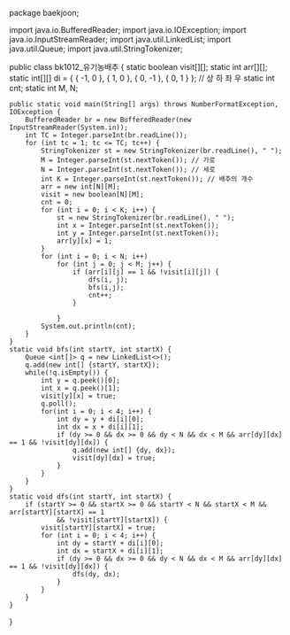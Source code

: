 package baekjoon;

import java.io.BufferedReader;
import java.io.IOException;
import java.io.InputStreamReader;
import java.util.LinkedList;
import java.util.Queue;
import java.util.StringTokenizer;

public class bk1012_유기농배추 {
	static boolean visit[][];
	static int arr[][];
	static int[][] di = { { -1, 0 }, { 1, 0 }, { 0, -1 }, { 0, 1 } }; // 상 하 좌 우
	static int cnt;
	static int M, N;

	public static void main(String[] args) throws NumberFormatException, IOException {
		BufferedReader br = new BufferedReader(new InputStreamReader(System.in));
		int TC = Integer.parseInt(br.readLine());
		for (int tc = 1; tc <= TC; tc++) {
			StringTokenizer st = new StringTokenizer(br.readLine(), " ");
			M = Integer.parseInt(st.nextToken()); // 가로
			N = Integer.parseInt(st.nextToken()); // 세로
			int K = Integer.parseInt(st.nextToken()); // 배추의 개수
			arr = new int[N][M];
			visit = new boolean[N][M];
			cnt = 0;
			for (int i = 0; i < K; i++) {
				st = new StringTokenizer(br.readLine(), " ");
				int x = Integer.parseInt(st.nextToken());
				int y = Integer.parseInt(st.nextToken());
				arr[y][x] = 1;
			}
			for (int i = 0; i < N; i++)
				for (int j = 0; j < M; j++) {
					if (arr[i][j] == 1 && !visit[i][j]) {
						dfs(i, j);
						bfs(i,j);
						cnt++;
					}

				}
			System.out.println(cnt);
		}
	}
	static void bfs(int startY, int startX) {
		Queue <int[]> q = new LinkedList<>();
		q.add(new int[] {startY, startX});
		while(!q.isEmpty()) {
			int y = q.peek()[0];
			int x = q.peek()[1];
			visit[y][x] = true;
			q.poll();
			for(int i = 0; i < 4; i++) {
				int dy = y + di[i][0];
				int dx = x + di[i][1];
				if (dy >= 0 && dx >= 0 && dy < N && dx < M && arr[dy][dx] == 1 && !visit[dy][dx]) {
					q.add(new int[] {dy, dx});
					visit[dy][dx] = true;
				}
			}
		}
	}
	static void dfs(int startY, int startX) {
		if (startY >= 0 && startX >= 0 && startY < N && startX < M && arr[startY][startX] == 1
				&& !visit[startY][startX]) {
			visit[startY][startX] = true;
			for (int i = 0; i < 4; i++) {
				int dy = startY + di[i][0];
				int dx = startX + di[i][1];
				if (dy >= 0 && dx >= 0 && dy < N && dx < M && arr[dy][dx] == 1 && !visit[dy][dx]) {
					dfs(dy, dx);
				}
			}
		}
	}
}
